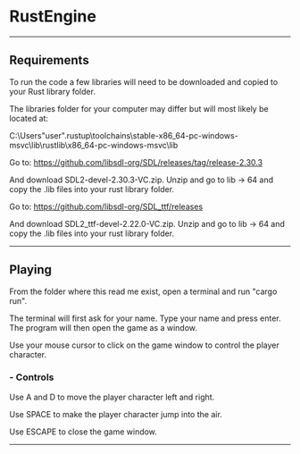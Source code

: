 # RustEngine
 
***
## **Requirements**

To run the code a few libraries will need to be downloaded and copied to your Rust library folder.

The libraries folder for your computer may differ but will most likely be located at:

C:\Users\"user"\.rustup\toolchains\stable-x86_64-pc-windows-msvc\lib\rustlib\x86_64-pc-windows-msvc\lib

Go to:
https://github.com/libsdl-org/SDL/releases/tag/release-2.30.3

And download SDL2-devel-2.30.3-VC.zip. Unzip and go to lib -> 64 and copy the .lib files into your rust library folder.

Go to:
https://github.com/libsdl-org/SDL_ttf/releases

And download SDL2_ttf-devel-2.22.0-VC.zip. Unzip and go to lib -> 64 and copy the .lib files into your rust library folder.

***
## **Playing**

From the folder where this read me exist, open a terminal and run "cargo run".

The terminal will first ask for your name. Type your name and press enter. The program will then open the game as a window.

Use your mouse cursor to click on the game window to control the player character.

### **- Controls**

Use A and D to move the player character left and right.

Use SPACE to make the player character jump into the air.

Use ESCAPE to close the game window.

***